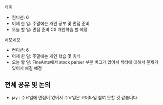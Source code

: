
제이
- 컨디션: 6
- 어제 한 일: 주말에는 개인 공부 및 면접 준비
- 오늘 할 일: 면접 준비 CS 개인학습 할 예정

네모네모
- 컨디션: 6
- 어제 한 일: 주말에는 개인 학습 및 휴식
- 오늘 할 일: FineAnts에서 stock parser 부분 버그가 있어서 섹터에 대해서 문제가 있어서 해결 예정

## 전체 공유 및 논의
- jay : 수요일에 면접이 있어서 수요일은 코어타임 참여 못할 것 같습니다.